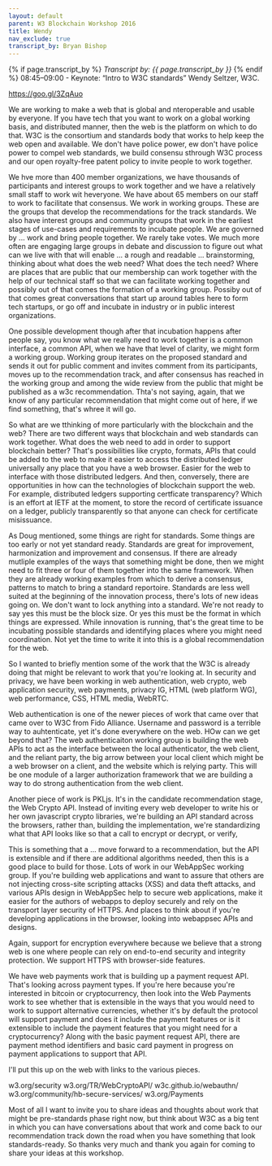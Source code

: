 ```yaml
---
layout: default
parent: W3 Blockchain Workshop 2016
title: Wendy
nav_exclude: true
transcript_by: Bryan Bishop
---
```


{% if page.transcript_by %} <i>Transcript by:
{{ page.transcript_by }}</i> {% endif %} 08:45–09:00 - Keynote: “Intro
to W3C standards” Wendy Seltzer, W3C.

https://goo.gl/3ZqAuo

We are working to make a web that is global and nteroperable and usable
by everyone. If you have tech that you want to work on a global working
basis, and distributed manner, then the web is the platform on which to
do that. W3C is the consortium and standards body that works to help
keep the web open and available. We don't have police power, ew don't
have police power to compel web standards, we build consensu sthrough
W3C process and our open royalty-free patent policy to invite people to
work together.

We hve more than 400 member organizations, we have thousands of
participants and interest groups to work together and we have a
relatively small staff to work wit heveryone. We have about 65 members
on our staff to work to facilitate that consensus. We work in working
groups. These are the groups that develop the recommendations for the
track standards. We also have interest groups and community groups that
work in the earliest stages of use-cases and requirements to incubate
people. We are governed by ... work and bring people together. We rarely
take votes. We much more often are engaging large groups in debate and
discussion to figure out what can we live with that will enable ... a
rough and readable ... brainstorming, thinking about what does the web
need? What does the tech need? Where are places that are public that our
membership can work together with the help of our technical staff so
that we can facilitate working together and possibly out of that comes
the formation of a working group. Possiby out of that comes great
conversations that start up around tables here to form tech startups, or
go off and incubate in industry or in public interest organizations.

One possible development though after that incubation happens after
people say, you know what we really need to work together is a common
interface, a common API, when we have that level of clarity, we might
form a working group. Working group iterates on the proposed standard
and sends it out for public comment and invites comment from its
participants, moves up to the recommendation track, and after consensus
has reached in the working group and among the wide review from the
public that might be published as a w3c recommendation. Thta's not
saying, again, that we know of any particular recommendation that might
come out of here, if we find something, that's whree it will go.

So what are we tthinking of more particularly with the blockchain and
the web? There are two different ways that blockchain and web standards
can work together. What does the web need to add in order to support
blockchain better? That's possibilities like crypto, formats, APIs that
could be added to the web to make it easier to access the distributed
ledger universally any place that you have a web browser. Easier for the
web to interface with those distributed ledgers. And then, conversely,
there are opportunities in how can the technologies of blockchain
support the web. For example, distributed ledgers supporting certficate
transparency? Which is an effort at IETF at the moment, to store the
record of certificate issuance on a ledger, publicly transparently so
that anyone can check for certificate misissuance.

As Doug mentioned, some things are right for standards. Some things are
too early or not yet standard ready. Standards are great for
improvement, harmonization and improvement and consensus. If there are
already mutliple examples of the ways that something might be done, then
we might need to fit three or four of them together into the same
framework. When they are already working examples from which to derive a
consensus, patterns to match to bring a standard reportoire. Standards
are less well suited at the beginning of the innovation process, there's
lots of new ideas going on. We don't want to lock anything into a
standard. We're not ready to say yes this must be the block size. Or yes
this must be the format in which things are expressed. While innovation
is running, that's the great time to be incubating possible standards
and identifying places where you might need coordination. Not yet the
time to write it into this is a global recommendation for the web.

So I wanted to briefly mention some of the work that the W3C is already
doing that might be relevant to work that you're looking at. In security
and privacy, we have been working in web authentication, web crypto, web
application security, web payments, privacy IG, HTML (web platform WG),
web performance, CSS, HTML media, WebRTC.

Web authentication is one of the newer pieces of work that came over
that came over to W3C from Fido Alliance. Username and password is a
terrible way to auhtenticate, yet it's done everywhere on the web. HOw
can we get beyond that? The web authenticaiton working group is building
the web APIs to act as the interface between the local authenticator,
the web client, and the reliant party, the big arrow between your local
client which might be a web browser on a client, and the website which
is relying party. This will be one module of a larger authorization
framework that we are building a way to do strong authentication from
the web client.

Another piece of work is PKLjs. It's in the candidate recommendation
stage, the Web Crypto API. Instead of inviting every web developer to
write his or her own javascript crypto libraries, we're building an API
standard across the browsers, rather than, building the implementation,
we're standardizing what that API looks like so that a call to encrypt
or decrypt, or verify,

This is something that a ... move forward to a recommendation, but the
API is extensible and if there are additional algorithms needed, then
this is a good place to build for those. Lots of work in our WebAppSec
working group. If you're building web applications and want to assure
that others are not injecting cross-site scripting attacks (XSS) and
data theft attacks, and various APIs design in WebAppSec help to secure
web applications, make it easier for the authors of webapps to deploy
securely and rely on the transport layer security of HTTPS. And places
to think about if you're developing applications in the browser, looking
into webappsec APIs and designs.

Again, support for encryption everywhere because we believe that a
strong web is one where people can rely on end-to-end security and
integrity protection. We support HTTPS with browser-side features.

We have web payments work that is building up a payment request API.
That's looking across payment types. If you're here because you're
interested in bitcoin or cryptocurrency, then look into the Web Payments
work to see whether that is extensible in the ways that you would need
to work to support alternative currencies, whether it's by default the
protocol will support payment and does it include the payment features
or is it extensible to include the payment features that you might need
for a cryptocurrency? Along with the basic payment request API, there
are payment method identifiers and basic card payment in progress on
payment applications to support that API.

I'll put this up on the web with links to the various pieces.

w3.org/security w3.org/TR/WebCryptoAPI/ w3c.github.io/webauthn/
w3.org/community/hb-secure-services/ w3.org/Payments

Most of all I want to invite you to share ideas and thoughts about work
that might be pre-standards phase right now, but think about W3C as a
big tent in which you can have conversations about that work and come
back to our recommendation track down the road when you have something
that look standards-ready. So thanks very much and thank you again for
coming to share your ideas at this workshop.
